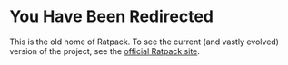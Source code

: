 # You Have Been Redirected

This is the old home of Ratpack. To see the current (and vastly evolved) version of the project, see the [official Ratpack site](https://github.com/ratpack/ratpack).
